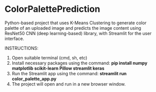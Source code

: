 # ColorPalettePrediction
Python-based project that uses K-Means Clustering to generate color palette of an uploaded image and predicts the image content using ResNet50 CNN (deep learning-based) library, with Streamlit for the user interface.

INSTRUCTIONS:
1. Open suitable terminal (cmd, sh, etc)
2. Install necessary packages using the command: **pip install numpy matplotlib scikit-learn Pillow streamlit keras**
3. Run the Streamlit app using the command: **streamlit run color_palette_app.py**
4. The project will open and run in a new browser window.
